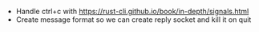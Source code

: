 - Handle ctrl+c with https://rust-cli.github.io/book/in-depth/signals.html
- Create message format so we can create reply socket and kill it on quit
